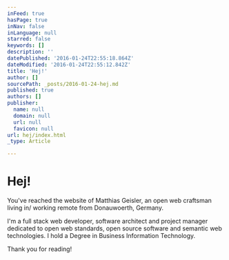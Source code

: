 ```yaml
---
inFeed: true
hasPage: true
inNav: false
inLanguage: null
starred: false
keywords: []
description: ''
datePublished: '2016-01-24T22:55:18.864Z'
dateModified: '2016-01-24T22:55:12.842Z'
title: 'Hej!'
author: []
sourcePath: _posts/2016-01-24-hej.md
published: true
authors: []
publisher:
  name: null
  domain: null
  url: null
  favicon: null
url: hej/index.html
_type: Article

---
```

# Hej!

You've reached the website of Matthias Geisler, an open web craftsman living in/ working remote from Donauwoerth, Germany.

I'm a full stack web developer, software architect and project manager dedicated to open web standards, open source software and semantic web technologies. I hold a Degree in Business Information Technology.

Thank you for reading!